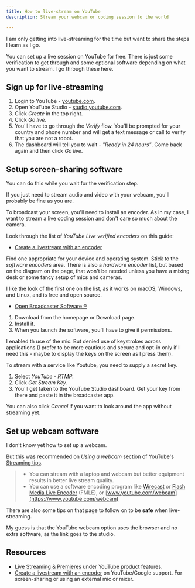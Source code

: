 ```yaml
---
title: How to live-stream on YouTube
description: Stream your webcam or coding session to the world

---
```

I am only getting into live-streaming for the time but want to share the steps I learn as I go.

You can set up a live session on YouTube for free. There is just some verification to get through and some optional software depending on what you want to stream. I go through these here.


## Sign up for live-streaming

1. Login to YouTube - [youtube.com](https://youtube.com/ "youtube.com").
2. Open YouTube Studio - [studio.youtube.com](https://studio.youtube.com/ "https://studio.youtube.com/").
3. Click _Create_ in the top right.
4. Click _Go live_.
5. You'll have to go through the _Verify_ flow. You'll be prompted for your country and phone number and will get a text message or call to verify that you are not a robot.
6. The dashboard will tell you to wait - _"Ready in 24 hours"_. Come back again and then click _Go live_.


## Setup screen-sharing software

You can do this while you wait for the verification step.

If you just need to stream audio and video with your webcam, you'll probably be fine as you are.

To broadcast your screen, you'll need to install an encoder. As in my case, I want to stream a live coding session and don't care so much about the camera.

Look through the list of _YouTube Live verified encoders_ on this guide:

* [Create a livestream with an encoder](https://support.google.com/youtube/answer/2907883?hl=en&ref_topic=9257984#zippy=%2Csoftware-encoders)

Find one appropriate for your device and operating system. Stick to the _software encoders_ area. There is also a _hardware encoder_ list, but based on the diagram on the page, that won't be needed unless you have a mixing desk or some fancy setup of mics and cameras.

I like the look of the first one on the list, as it works on macOS, Windows, and Linux, and is free and open source.

* [Open Broadcaster Software ®](https://obsproject.com/ "Open Broadcaster Software®️")

1. Download from the homepage or Download page.
2. Install it.
3. When you launch the software, you'll have to give it permissions.

I enabled th use of the mic. But denied use of keystrokes across applications (I prefer to be more cautious and secure and opt-in only if I need this - maybe to display the keys on the screen as I press them).

To stream with a service like Youtube, you need to supply a secret key.

1. Select _YouTube - RTMP_.
2. Click _Get Stream Key_.
3. You'll get taken to the YouTube Studio dashboard. Get your key from there and paste it in the broadcaster app.

You can also click _Cancel_ if you want to look around the app without streaming yet.

## Set up webcam software

I don't know yet how to set up a webcam.

But this was recommended on _Using a webcam_ section of YouTube's [Streaming tips](https://support.google.com/youtube/answer/2853856?hl=en&ref_topic=9257984#zippy=%2Cusing-a-webcam).

> * You can stream with a laptop and webcam but better equipment results in better live stream quality.
> * You can use a software encoding program like [Wirecast](http://www.telestream.net/wirecastforyoutube/cb-landing.htm) or [Flash Media Live Encoder](http://www.adobe.com/products/flashmediaserver/flashmediaencoder/) (FMLE), or [www.youtube.com/webcam](https://www.youtube.com/webcam)

There are also some tips on that page to follow on to be **safe** when live-streaming.

My guess is that the YouTube webcam option uses the browser and no extra software, as the link goes to the studio.


## Resources

* [Live Streaming & Premieres](https://www.youtube.com/howyoutubeworks/product-features/live/?gclsrc=aw.ds#youtube-live) under YouTube product features.
* [Create a livestream with an encoder](https://support.google.com/youtube/answer/2907883?hl=en&ref_topic=9257984) on YouTube/Google support. For screen-sharing or using an external mic or mixer.
